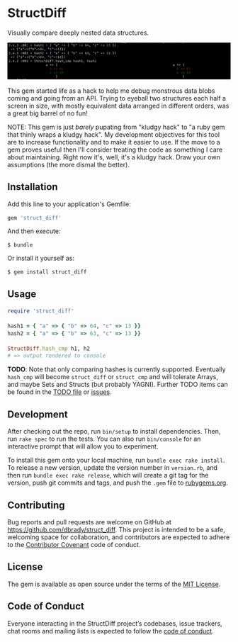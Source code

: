 # StructDiff

Visually compare deeply nested data structures.

![Example StructDiff](doc/simple_diff_example.png?raw=true)


This gem started life as a hack to help me debug monstrous data blobs coming and
going from an API. Trying to eyeball two structures each half a screen in size,
with mostly equivalent data arranged in different orders, was a great big barrel
of no fun!

NOTE: This gem is just *barely* pupating from "kludgy hack" to "a ruby gem that
thinly wraps a kludgy hack". My development objectives for this tool are to
increase functionality and to make it easier to use. If the move to a gem proves
useful then I'll consider treating the code as something I care about
maintaining. Right now it's, well, it's a kludgy hack. Draw your own assumptions
(the more dismal the better).

## Installation

Add this line to your application's Gemfile:

```ruby
gem 'struct_diff'
```

And then execute:

    $ bundle

Or install it yourself as:

    $ gem install struct_diff

## Usage

```ruby
require 'struct_diff'

hash1 = { "a" => { "b" => 64, "c" => 13 }}
hash2 = { "a" => { "b" => 63, "c" => 13 }}

StructDiff.hash_cmp h1, h2
# => output rendered to console
```



**TODO**: Note that only comparing hashes is currently supported. Eventually
`hash_cmp` will become `struct_diff` or `struct_cmp` and will tolerate Arrays,
and maybe Sets and Structs (but probably YAGNI). Further TODO items can be found
in the [TODO file](https://github.com/dbrady/struct_diff/blob/master/TODO.md)
or [issues](https://github.com/dbrady/struct_diff/issues).

## Development

After checking out the repo, run `bin/setup` to install dependencies. Then, run
`rake spec` to run the tests. You can also run `bin/console` for an interactive
prompt that will allow you to experiment.

To install this gem onto your local machine, run `bundle exec rake install`. To
release a new version, update the version number in `version.rb`, and then run
`bundle exec rake release`, which will create a git tag for the version, push
git commits and tags, and push the `.gem` file
to [rubygems.org](https://rubygems.org).

## Contributing

Bug reports and pull requests are welcome on GitHub at
https://github.com/dbrady/struct_diff. This project is intended to be a safe,
welcoming space for collaboration, and contributors are expected to adhere to
the [Contributor Covenant](http://contributor-covenant.org) code of conduct.

## License

The gem is available as open source under the terms of
the [MIT License](https://opensource.org/licenses/MIT).

## Code of Conduct

Everyone interacting in the StructDiff project’s codebases, issue trackers, chat
rooms and mailing lists is expected to follow
the
[code of conduct](https://github.com/dbrady/struct_diff/blob/master/CODE_OF_CONDUCT.md).
